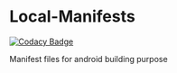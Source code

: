 # Local-Manifests

[![Codacy Badge](https://api.codacy.com/project/badge/Grade/000c089fb2b141b4807dcc1cbbf26d08)](https://app.codacy.com/gh/cbendot/Local-Manifests?utm_source=github.com&utm_medium=referral&utm_content=cbendot/Local-Manifests&utm_campaign=Badge_Grade_Settings)

Manifest files for android building purpose
